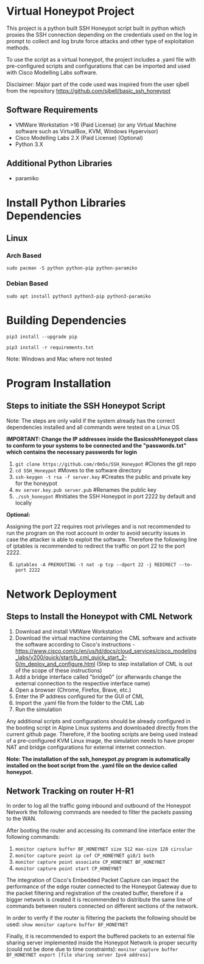 # Virtual Honeypot Project
This project is a python built SSH Honeypot script built in python which proxies the SSH connection depending on the credentials used on the log in prompt to collect and log brute force attacks and other type of exploitation methods.

To use the script as a virtual honeypot, the project includes a .yaml file with pre-configured scripts and configurations that can be imported and used with Cisco Modelling Labs software.

Disclaimer: Major part of the code used was inspired from the user sjbell from the repository https://github.com/sjbell/basic_ssh_honeypot 

## Software Requirements
- VMWare Workstation >16 (Paid License) (or any Virtual Machine software such as VirtualBox, KVM, Windows Hypervisor)
- Cisco Modelling Labs 2.X (Paid License) (Optional)
- Python 3.X

## Additional Python Libraries
- paramiko

# Install Python Libraries Dependencies
## Linux
### Arch Based
`sudo pacman -S python python-pip python-paramiko`

### Debian Based
`sudo apt install python3 python3-pip python3-paramiko`

# Building Dependencies
`pip3 install --upgrade pip`

`pip3 install -r requirements.txt`

Note: Windows and Mac where not tested

# Program Installation
## Steps to initiate the SSH Honeypot Script

Note: The steps are only valid if the system already has the correct dependencies installed and all commands were tested on a Linux OS

**IMPORTANT: Change the IP addresses inside the BasicsshHoneypot class to conform to your systems to be connected and the "passwords.txt" which contains the necessary passwords for login**

1. `git clone https://github.com/r0m5s/SSH_Honeypot`                              #Clones the git repo
2. `cd SSH_Honeypot`                                                              #Moves to the software directory
3. `ssh-keygen -t rsa -f server.key`                                              #Creates the public and private key for the honeypot
4. `mv server.key.pub server.pub`                                                 #Renames the public key 
5. `./ssh_honeypot`                                                               #Initiates the SSH Honeypot in port 2222 by default and locally 

**Optional:**

Assigning the port 22 requires root privileges and is not recommended to run the program on the root account in order to avoid security issues in case the attacker is able to exploit the software. Therefore the following line of iptables is recommended to redirect the traffic on port 22 to the port 2222. 

6. `iptables -A PREROUTING -t nat -p tcp --dport 22 -j REDIRECT --to-port 2222`

# Network Deployment
## Steps to Install the Honeypot with CML Network

1. Download and install VMWare Workstation
2. Download the virtual machine containing the CML software and activate the software according to Cisco's instructions - https://www.cisco.com/c/en/us/td/docs/cloud_services/cisco_modeling_labs/v200/quick/start/b_cml_quick_start_2-0/m_deploy_and_configure.html (Step to step installation of CML is out of the scope of these instructions)
3. Add a bridge interface called "bridge0" (or afterwards change the external connection to the respective interface name)
4. Open a browser (Chrome, Firefox, Brave, etc.)
5. Enter the IP address configured for the GUI of CML
6. Import the .yaml file from the folder to the CML Lab
7. Run the simulation

Any additional scripts and configurations should be already configured in the booting script in Alpine Linux systems and downloaded directly from the current github page. Therefore, if the booting scripts are being used instead of a pre-configured KVM Linux image, the simulation needs to have proper NAT and bridge configurations for external internet connection.

**Note: The installation of the ssh_honeypot.py program is automatically installed on the boot script from the .yaml file on the device called honeypot.**

## Network Tracking on router H-R1
In order to log all the traffic going inbound and outbound of the Honeypot Network the following commands are needed to filter the packets passing to the WAN.

After booting the router and accessing its command line interface enter the following commands:

1. `monitor capture buffer BF_HONEYNET size 512 max-size 128 circular`
2. `monitor capture point ip cef CP_HONEYNET gi0/1 both`
3. `monitor capture point associate CP_HONEYNET BF_HONEYNET`
4. `monitor capture point start CP_HONEYNET`

The integration of Cisco's Embedded Packet Capture can impact the performance of the edge router connected to the Honeypot Gateway due to the packet filtering and registration of the created buffer, therefore if a bigger network is created it is recommended to distribute the same line of commands between routers connected on different sections of the network. 

In order to verify if the router is filtering the packets the following should be used: `show monitor capture buffer BF_HONEYNET`

Finally, it is recommended to export the buffered packets to an external file sharing server implemented inside the Honeypot Network is proper security (could not be done due to time constraints): `monitor capture buffer BF_HONEYNET export [file sharing server Ipv4 address]`
